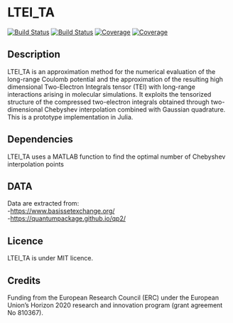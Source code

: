 # LTEI_TA

[![Build Status](https://travis-ci.com/sbadredd/LTEI_TA.jl.svg?branch=main)](https://travis-ci.com/sbadredd/LTEI_TA.jl)
[![Build Status](https://ci.appveyor.com/api/projects/status/github/sbadredd/LTEI_TA.jl?svg=true)](https://ci.appveyor.com/project/sbadredd/LTEI_TA-jl)
[![Coverage](https://codecov.io/gh/sbadredd/LTEI_TA.jl/branch/main/graph/badge.svg)](https://codecov.io/gh/sbadredd/LTEI_TA.jl)
[![Coverage](https://coveralls.io/repos/github/sbadredd/LTEI_TA.jl/badge.svg?branch=main)](https://coveralls.io/github/sbadredd/LTEI_TA.jl?branch=main)

## Description 
LTEI_TA is an approximation method for the  numerical evaluation of the long-range Coulomb potential and  the  approximation of the resulting high dimensional Two-Electron Integrals tensor (TEI)  with  long-range interactions arising in molecular simulations. It exploits the tensorized structure of the compressed two-electron integrals obtained through two-dimensional Chebyshev interpolation combined with Gaussian quadrature. 
This is a prototype implementation in Julia.

## Dependencies
LTEI_TA uses a MATLAB function to find the optimal number of Chebyshev interpolation points

## DATA
Data are extracted from:<br />
-https://www.basissetexchange.org/ <br />
-https://quantumpackage.github.io/qp2/

## Licence
LTEI_TA is under  MIT licence.

## Credits
Funding from the European Research Council (ERC) under the European Union’s Horizon 2020 research
and innovation program (grant agreement No 810367).

